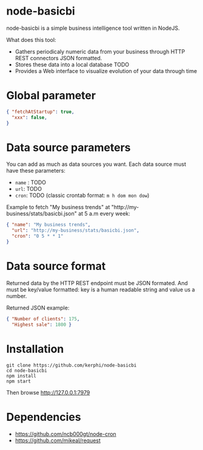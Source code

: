node-basicbi
============

node-basicbi is a simple business intelligence tool written in NodeJS.

What does this tool:
- Gathers periodicaly numeric data from your business through HTTP REST connectors JSON formatted.
- Stores these data into a local database TODO
- Provides a Web interface to visualize evolution of your data through time

Global parameter
================

```json
{ "fetchAtStartup": true,
  "xxx": false,
}
```

Data source parameters
======================

You can add as much as data sources you want. Each data source must have these parameters:

* `name` : TODO
* `url`: TODO
* `cron`: TODO (classic crontab format: `m h dom mon dow`)

Example to fetch "My business trends" at "http://my-business/stats/basicbi.json" at 5 a.m every week:
```json
{ "name": "My business trends",
  "url": "http://my-business/stats/basicbi.json",
  "cron": "0 5 * * 1"
}
```

Data source format
==================

Returned data by the HTTP REST endpoint must be JSON formated. And must be key/value formatted: key is a human readable string and value us a number.

Returned JSON example:
```json
{ "Number of clients": 175,
  "Highest sale": 1800 }
```

Installation
============

```
git clone https://github.com/kerphi/node-basicbi
cd node-basicbi
npm install
npm start
```

Then browse http://127.0.0.1:7979

Dependencies
============

- https://github.com/ncb000gt/node-cron
- https://github.com/mikeal/request
